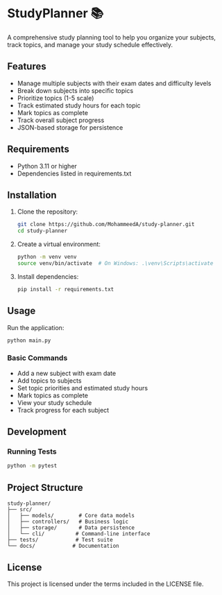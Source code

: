 # StudyPlanner 📚

A comprehensive study planning tool to help you organize your subjects, track topics, and manage your study schedule effectively.

## Features

- Manage multiple subjects with their exam dates and difficulty levels
- Break down subjects into specific topics
- Prioritize topics (1-5 scale)
- Track estimated study hours for each topic
- Mark topics as complete
- Track overall subject progress
- JSON-based storage for persistence

## Requirements

- Python 3.11 or higher
- Dependencies listed in requirements.txt

## Installation

1. Clone the repository:

    ```bash
    git clone https://github.com/MohammeedA/study-planner.git
    cd study-planner
    ```

2. Create a virtual environment:

    ```bash
    python -m venv venv
    source venv/bin/activate  # On Windows: .\venv\Scripts\activate
    ```

3. Install dependencies:

    ```bash
    pip install -r requirements.txt
    ```

## Usage

Run the application:

```bash
python main.py
```

### Basic Commands

- Add a new subject with exam date
- Add topics to subjects
- Set topic priorities and estimated study hours
- Mark topics as complete
- View your study schedule
- Track progress for each subject

## Development

### Running Tests

```bash
python -m pytest
```

## Project Structure

```plaintext
study-planner/
├── src/
│   ├── models/        # Core data models
│   ├── controllers/   # Business logic
│   ├── storage/       # Data persistence
│   └── cli/          # Command-line interface
├── tests/            # Test suite
└── docs/            # Documentation
```

## License

This project is licensed under the terms included in the LICENSE file.
